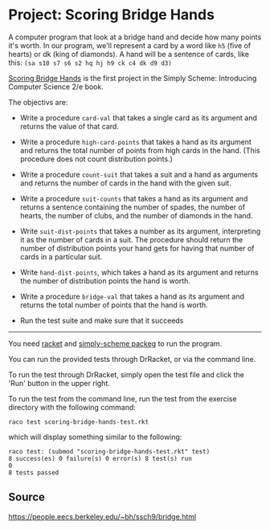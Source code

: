 # Project: Scoring Bridge Hands

A computer program that look at a bridge hand and decide how many points it's worth.
In our program, we'll represent a card by a word like `h5` (five of hearts) or dk (king of diamonds).
A hand will be a sentence of cards, like this: `(sa s10 s7 s6 s2 hq hj h9 ck c4 dk d9 d3)`

[Scoring Bridge Hands](https://people.eecs.berkeley.edu/~bh/ssch9/bridge.html) is
the first project in the Simply Scheme: Introducing Computer Science 2/e book.



The objectivs are:

- Write a procedure ```card-val``` that takes a single card as its argument and returns the value of that card.
- Write a procedure ```high-card-points``` that takes a hand as its argument and returns the total number of points from high cards in the hand. (This procedure does not count distribution points.)
- Write a procedure ```count-suit``` that takes a suit and a hand as arguments and returns the number of cards in the hand with the given suit.
- Write a procedure ```suit-counts``` that takes a hand as its argument and returns a sentence containing the number of spades, the number of hearts, the number of clubs, and the number of diamonds in the hand.
- Write ```suit-dist-points``` that takes a number as its argument, interpreting it as the number of cards in a suit. The procedure should return the number of distribution points your hand gets for having that number of cards in a particular suit.
- Write ```hand-dist-points```, which takes a hand as its argument and returns the number of distribution points the hand is worth.
- Write a procedure ```bridge-val``` that takes a hand as its argument and returns the total number of points that the hand is worth.

- Run the test suite and make sure that it succeeds

* * * *
You need [racket](https://racket-lang.org/) and [simply-scheme packeg](https://docs.racket-lang.org/manual@simply-scheme/index.html) to run the program.

You can run the provided tests through DrRacket, or via the command line.

To run the test through DrRacket, simply open the test file and click the 'Run' button in the upper right.

To run the test from the command line, run the test from the exercise directory with the following command:

```
raco test scoring-bridge-hands-test.rkt 
```

which will display  something similar to the following:

```
raco test: (submod "scoring-bridge-hands-test.rkt" test)
8 success(es) 0 failure(s) 0 error(s) 8 test(s) run
0
8 tests passed
```

## Source

https://people.eecs.berkeley.edu/~bh/ssch9/bridge.html
